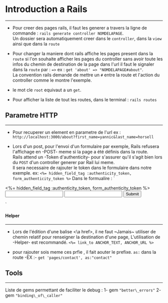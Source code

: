 # Introduction a Rails
----
- Pour creer des pages rails, il faut les generer a travers la ligne de commande : `rails generate controller NOMDELAPAGE`.    
  Un dossier sera automatiquement creer dans le `controller`, dans la `view` ainsi que dans la `route`

- Pour changer la maniere dont rails affiche les pages present dans la `route` si l'on souhaite afficher les pages du controller sans avoir toute les infos du chemin de destination de la page dans l'url il faut le signaler dans la `route` par : `=>` ex : `get 'about' => "NOMDELAPAGE#about"`.    
  La convention rails demande de mettre un `#` entre la route et l'action du controller comme le montre l'exemple.

- le mot cle `root` equivaut a un `get`.

- Pour afficher la liste de tout les routes, dans le terminal : `rails routes`

## Parametre HTTP
----
- Pour recuperer un element en parametre de l'url ex : `http://localhost:3000/about?first_name=yannic&last_name=horsell`


- Lors d'un post, pour l'envoi d'un formulaire par exemple, Rails refusera l'affichage en -POST- meme si la page a été définis dans la route.     
  Rails attend un -Token d'authenticity- pour s'assurer qu'il s'agit bien lors du `POST` d'un controller generer par Rail lui meme.    
  Il sera necessaire de rajouter le token dans le formulaire dans notre exemple.
  ex: `<%= hidden_field_tag :authenticity_token, form_authenticity_token %>`
  Dans le formualire : `<!-- app/views/pages/home.html.erb -->
<form action="/restaurants" method="post">
  <%= hidden_field_tag :authenticity_token, form_authenticity_token %>
  <input type="text" name="name">
  <input type="text" name="address">
  <input type="submit">
</form>`

#### Helper
---
- Lors de l'édition d'une balise <\a href>, il ne faut ~Jamais~ utiliser de chemin relatif pour renseigner la destination d'une page, L'utilisation de -Helper- est recommandé.
`<%= link_to ANCHOR_TEXT, ANCHOR_URL %>`

- pour rajouter sois meme ces prfie , il fait aouter le prefixe. `as:` dans la route -EX :- `get 'pages/contact', as:"contact"`


## Tools
----
Liste de gems permettant de faciliter le debug :
1- gem `"better\_errors"`
2- gem `"binding\_of\_caller"`




